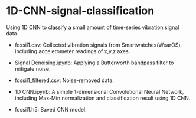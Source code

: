 # 1D-CNN-signal-classification
Using 1D CNN to classify a small amount of time-series vibration signal data.

* fossil1.csv: Collected vibration signals from Smartwatches(WearOS), including accelerometer readings of x,y,z axes.

* Signal Denoising.ipynb: Applying a Butterworth bandpass filter to mitigate noise.

* fossil1_filtered.csv: Noise-removed data.

* 1D CNN.ipynb: A simple 1-dimensional Convolutional Neural Network, including Max-Min normalization and classification result using 1D CNN.

* fossil1.h5: Saved CNN model.
